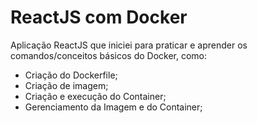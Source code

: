 # ReactJS com Docker

Aplicação ReactJS que iniciei para praticar e aprender os comandos/conceitos básicos do Docker, como:

- Criação do Dockerfile;
- Criação de imagem;
- Criação e execução do Container;
- Gerenciamento da Imagem e do Container;
